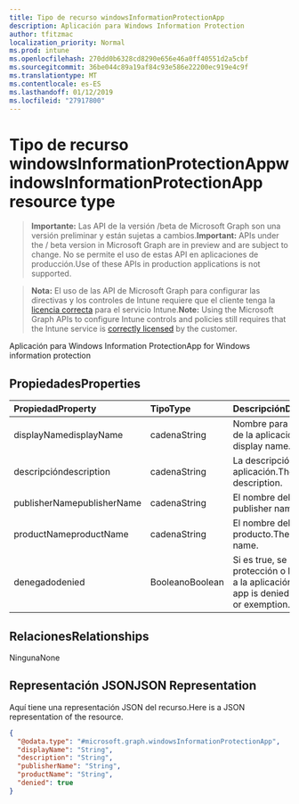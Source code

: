 ```yaml
---
title: Tipo de recurso windowsInformationProtectionApp
description: Aplicación para Windows Information Protection
author: tfitzmac
localization_priority: Normal
ms.prod: intune
ms.openlocfilehash: 270dd0b6328cd8290e656e46a0ff40551d2a5cbf
ms.sourcegitcommit: 36be044c89a19af84c93e586e22200ec919e4c9f
ms.translationtype: MT
ms.contentlocale: es-ES
ms.lasthandoff: 01/12/2019
ms.locfileid: "27917800"
---
```

# <a name="windowsinformationprotectionapp-resource-type"></a><span data-ttu-id="6ac80-103">Tipo de recurso windowsInformationProtectionApp</span><span class="sxs-lookup"><span data-stu-id="6ac80-103">windowsInformationProtectionApp resource type</span></span>

> <span data-ttu-id="6ac80-104">**Importante:** Las API de la versión /beta de Microsoft Graph son una versión preliminar y están sujetas a cambios.</span><span class="sxs-lookup"><span data-stu-id="6ac80-104">**Important:** APIs under the / beta version in Microsoft Graph are in preview and are subject to change.</span></span> <span data-ttu-id="6ac80-105">No se permite el uso de estas API en aplicaciones de producción.</span><span class="sxs-lookup"><span data-stu-id="6ac80-105">Use of these APIs in production applications is not supported.</span></span>

> <span data-ttu-id="6ac80-106">**Nota:** El uso de las API de Microsoft Graph para configurar las directivas y los controles de Intune requiere que el cliente tenga la [licencia correcta](https://go.microsoft.com/fwlink/?linkid=839381) para el servicio Intune.</span><span class="sxs-lookup"><span data-stu-id="6ac80-106">**Note:** Using the Microsoft Graph APIs to configure Intune controls and policies still requires that the Intune service is [correctly licensed](https://go.microsoft.com/fwlink/?linkid=839381) by the customer.</span></span>

<span data-ttu-id="6ac80-107">Aplicación para Windows Information Protection</span><span class="sxs-lookup"><span data-stu-id="6ac80-107">App for Windows information protection</span></span>
## <a name="properties"></a><span data-ttu-id="6ac80-108">Propiedades</span><span class="sxs-lookup"><span data-stu-id="6ac80-108">Properties</span></span>
|<span data-ttu-id="6ac80-109">Propiedad</span><span class="sxs-lookup"><span data-stu-id="6ac80-109">Property</span></span>|<span data-ttu-id="6ac80-110">Tipo</span><span class="sxs-lookup"><span data-stu-id="6ac80-110">Type</span></span>|<span data-ttu-id="6ac80-111">Descripción</span><span class="sxs-lookup"><span data-stu-id="6ac80-111">Description</span></span>|
|:---|:---|:---|
|<span data-ttu-id="6ac80-112">displayName</span><span class="sxs-lookup"><span data-stu-id="6ac80-112">displayName</span></span>|<span data-ttu-id="6ac80-113">cadena</span><span class="sxs-lookup"><span data-stu-id="6ac80-113">String</span></span>|<span data-ttu-id="6ac80-114">Nombre para mostrar de la aplicación.</span><span class="sxs-lookup"><span data-stu-id="6ac80-114">App display name.</span></span>|
|<span data-ttu-id="6ac80-115">descripción</span><span class="sxs-lookup"><span data-stu-id="6ac80-115">description</span></span>|<span data-ttu-id="6ac80-116">cadena</span><span class="sxs-lookup"><span data-stu-id="6ac80-116">String</span></span>|<span data-ttu-id="6ac80-117">La descripción de la aplicación.</span><span class="sxs-lookup"><span data-stu-id="6ac80-117">The app's description.</span></span>|
|<span data-ttu-id="6ac80-118">publisherName</span><span class="sxs-lookup"><span data-stu-id="6ac80-118">publisherName</span></span>|<span data-ttu-id="6ac80-119">cadena</span><span class="sxs-lookup"><span data-stu-id="6ac80-119">String</span></span>|<span data-ttu-id="6ac80-120">El nombre del editor</span><span class="sxs-lookup"><span data-stu-id="6ac80-120">The publisher name</span></span>|
|<span data-ttu-id="6ac80-121">productName</span><span class="sxs-lookup"><span data-stu-id="6ac80-121">productName</span></span>|<span data-ttu-id="6ac80-122">cadena</span><span class="sxs-lookup"><span data-stu-id="6ac80-122">String</span></span>|<span data-ttu-id="6ac80-123">El nombre del producto.</span><span class="sxs-lookup"><span data-stu-id="6ac80-123">The product name.</span></span>|
|<span data-ttu-id="6ac80-124">denegado</span><span class="sxs-lookup"><span data-stu-id="6ac80-124">denied</span></span>|<span data-ttu-id="6ac80-125">Booleano</span><span class="sxs-lookup"><span data-stu-id="6ac80-125">Boolean</span></span>|<span data-ttu-id="6ac80-126">Si es true, se deniega la protección o la exención a la aplicación.</span><span class="sxs-lookup"><span data-stu-id="6ac80-126">If true, app is denied protection or exemption.</span></span>|

## <a name="relationships"></a><span data-ttu-id="6ac80-127">Relaciones</span><span class="sxs-lookup"><span data-stu-id="6ac80-127">Relationships</span></span>
<span data-ttu-id="6ac80-128">Ninguna</span><span class="sxs-lookup"><span data-stu-id="6ac80-128">None</span></span>
## <a name="json-representation"></a><span data-ttu-id="6ac80-129">Representación JSON</span><span class="sxs-lookup"><span data-stu-id="6ac80-129">JSON Representation</span></span>
<span data-ttu-id="6ac80-130">Aquí tiene una representación JSON del recurso.</span><span class="sxs-lookup"><span data-stu-id="6ac80-130">Here is a JSON representation of the resource.</span></span>
<!-- {
  "blockType": "resource",
  "@odata.type": "microsoft.graph.windowsInformationProtectionApp"
}
-->
``` json
{
  "@odata.type": "#microsoft.graph.windowsInformationProtectionApp",
  "displayName": "String",
  "description": "String",
  "publisherName": "String",
  "productName": "String",
  "denied": true
}
```





